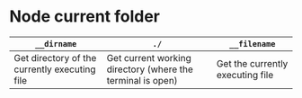 # Node current folder

| `__dirname` | `./` | `__filename` |
| --- | --- | --- |
| Get directory of the currently executing file| Get current working directory (where the terminal is open)| Get the currently executing file |
